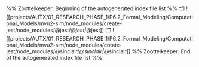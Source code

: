 %% Zoottelkeeper: Beginning of the autogenerated index file list  %%
🗂️ ![[projects/AUTX/01_RESEARCH_PHASE_1/P6.2_Formal_Modeling/Computational_Models/mvu2-sim/node_modules/create-jest/node_modules/@jest/_@jest|_@jest]]
🗂️ ![[projects/AUTX/01_RESEARCH_PHASE_1/P6.2_Formal_Modeling/Computational_Models/mvu2-sim/node_modules/create-jest/node_modules/@sinclair/_@sinclair|_@sinclair]]
%% Zoottelkeeper: End of the autogenerated index file list  %%
